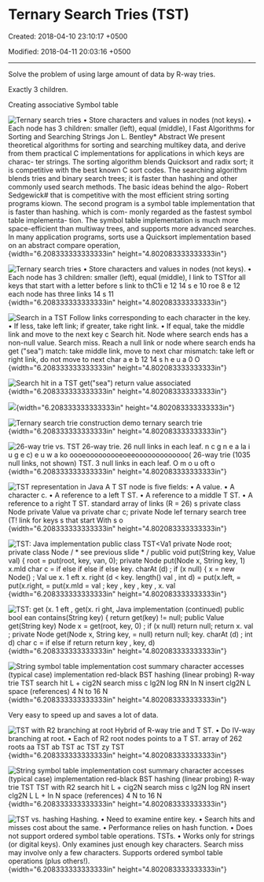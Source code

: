 # Ternary Search Tries (TST)

Created: 2018-04-10 23:10:17 +0500

Modified: 2018-04-11 20:03:16 +0500

---

Solve the problem of using large amount of data by R-way tries.



Exactly 3 children.



Creating associative Symbol table



![Ternary search tries • Store characters and values in nodes (not keys). • Each node has 3 children: smaller (left), equal (middle), I Fast Algorithms for Sorting and Searching Strings Jon L. Bentley* Abstract We present theoretical algorithms for sorting and searching multikey data, and derive from them practical C implementations for applications in which keys are charac- ter strings. The sorting algorithm blends Quicksort and radix sort; it is competitive with the best known C sort codes. The searching algorithm blends tries and binary search trees; it is faster than hashing and other commonly used search methods. The basic ideas behind the algo- Robert Sedgewick# that is competitive with the most efficient string sorting programs kiown. The second program is a symbol table implementation that is faster than hashing. which is com- monly regarded as the fastest symbol table implementa- tion. The symbol table implementation is much more space-efficient than multiway trees, and supports more advanced searches. In many application programs, sorts use a Quicksort implementation based on an abstract compare operation, ](media/Ternary-Search-Tries-(TST)-image1.png){width="6.208333333333333in" height="4.802083333333333in"}

![Ternary search tries • Store characters and values in nodes (not keys). • Each node has 3 children: smaller (left), equal (middle), I link to TSTfor all keys that start with a letter before s link to thC1i e 12 14 s e 10 roe 8 e 12 each node has three links 14 s 11 ](media/Ternary-Search-Tries-(TST)-image2.png){width="6.208333333333333in" height="4.802083333333333in"}

![Search in a TST Follow links corresponding to each character in the key. • If less, take left link; if greater, take right link. • If equal, take the middle link and move to the next key c Search hit. Node where search ends has a non-null value. Search miss. Reach a null link or node where search ends ha get ("sea") match: take middle link, move to next char mismatch: take left or right link, do not move to next char a e b 12 14 s h e u a 0 O ](media/Ternary-Search-Tries-(TST)-image3.png){width="6.208333333333333in" height="4.802083333333333in"}

![Search hit in a TST get("sea") return value associated ](media/Ternary-Search-Tries-(TST)-image4.png){width="6.208333333333333in" height="4.802083333333333in"}

![](media/Ternary-Search-Tries-(TST)-image5.png){width="6.208333333333333in" height="4.802083333333333in"}

![Ternary search trie construction demo ternary search trie ](media/Ternary-Search-Tries-(TST)-image6.png){width="6.208333333333333in" height="4.802083333333333in"}

![26-way trie vs. TST 26-way trie. 26 null links in each leaf. n c g n e a la i u g e c) e u w a ko oooeooooooooeoeeooooooooooooo( 26-way trie (1035 null links, not shown) TST. 3 null links in each leaf. O m o u oft o ](media/Ternary-Search-Tries-(TST)-image7.png){width="6.208333333333333in" height="4.802083333333333in"}

![TST representation in Java A T ST node is five fields: • A value. • A character c. • A reference to a left T ST. • A reference to a middle T ST. • A reference to a right T ST. standard array of links (R = 26) s private class Node private Value va private char c; private Node lef ternary search tree (T! link for keys s that start With s o ](media/Ternary-Search-Tries-(TST)-image8.png){width="6.208333333333333in" height="4.802083333333333in"}

![TST: Java implementation public class TST<Va1 private Node root; private class Node / * see previous slide * / public void put(String key, Value val) { root = put(root, key, van, 0); private Node put(Node x, String key, 1) x.mld char c = if else if else if else key. charAt (d) ; if (x null) { x = new Node() ; Val ue x. 1 eft x. right (d < key. length() val , int d) = put(x.left, = put(x.right, = put(x.mld = val ; key , key , key , x. val ](media/Ternary-Search-Tries-(TST)-image9.png){width="6.208333333333333in" height="4.802083333333333in"}

![TST: get (x. 1 eft , get(x. ri ght, Java implementation (continued) public bool ean contains(String key) { return get(key) != null; public Value get(String key) Node x = get(root, key, 0) ; if (x null) return null; return x. val ; private Node get(Node x, String key, = null) return null; key. charAt (d) ; int d) char c = if else if return return key , key, d) ](media/Ternary-Search-Tries-(TST)-image10.png){width="6.208333333333333in" height="4.802083333333333in"}

![String symbol table implementation cost summary character accesses (typical case) implementation red-black BST hashing (linear probing) R-way trie TST search hit L + cig2N search miss c lg2N log RN In N insert clg2N L space (references) 4 N to 16 N ](media/Ternary-Search-Tries-(TST)-image11.png){width="6.208333333333333in" height="4.802083333333333in"}



Very easy to speed up and saves a lot of data.



![TST with R2 branching at root Hybrid of R-way trie and T ST. • Do IV-way branching at root. • Each of R2 root nodes points to a T ST. array of 262 roots aa TST ab TST ac TST zy TST ](media/Ternary-Search-Tries-(TST)-image12.png){width="6.208333333333333in" height="4.802083333333333in"}

![String symbol table implementation cost summary character accesses (typical case) implementation red-black BST hashing (linear probing) R-way trie TST TST with R2 search hit L + cig2N search miss c lg2N log RN insert clg2N L L + In N space (references) 4 N to 16 N ](media/Ternary-Search-Tries-(TST)-image13.png){width="6.208333333333333in" height="4.802083333333333in"}

![TST vs. hashing Hashing. • Need to examine entire key. • Search hits and misses cost about the same. • Performance relies on hash function. • Does not support ordered symbol table operations. TSTs. • Works only for strings (or digital keys). Only examines just enough key characters. Search miss may involve only a few characters. Supports ordered symbol table operations (plus others!). ](media/Ternary-Search-Tries-(TST)-image14.png){width="6.208333333333333in" height="4.802083333333333in"}














